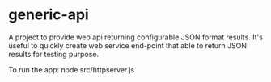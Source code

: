 # generic-api

A project to provide web api returning configurable JSON format results. It's useful to quickly create web service end-point that able to return JSON results for testing purpose.

To run the app:
node src/httpserver.js
